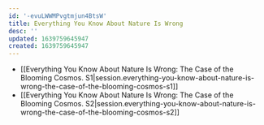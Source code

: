 ```yaml
---
id: '-evuLWWMPvgtmjun4BtsW'
title: Everything You Know About Nature Is Wrong
desc: ''
updated: 1639759645947
created: 1639759645947
---
```


- [[Everything You Know About Nature Is Wrong:  The Case of the Blooming Cosmos. S1|session.everything-you-know-about-nature-is-wrong-the-case-of-the-blooming-cosmos-s1]]
- [[Everything You Know About Nature Is Wrong:  The Case of the Blooming Cosmos. S2|session.everything-you-know-about-nature-is-wrong-the-case-of-the-blooming-cosmos-s2]]
